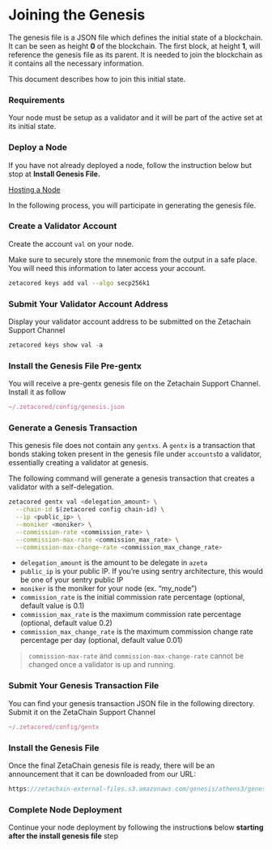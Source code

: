 # Joining the Genesis

The genesis file is a JSON file which defines the initial state of a blockchain. It can be seen as height **0** of the blockchain. The first block, at height **1**, will reference the genesis file as its parent. It is needed to join the blockchain as it contains all the necessary information.

This document describes how to join this initial state.

### Requirements

Your node must be setup as a validator and it will be part of the active set at its initial state. 

### Deploy a Node

If you have not already deployed a node, follow the instruction below but stop at **Install Genesis File.**

[Hosting a Node](https://www.notion.so/Hosting-a-Node-64709ea14b6549b8abd45cd3299e8bff)

In the following process, you will participate in generating the genesis file.

### Create a Validator Account

Create the account `val` on your node. 

Make sure to securely store the mnemonic from the output in a safe place. You will need this information to later access your account.

```bash
zetacored keys add val --algo secp256k1
```

### Submit Your Validator Account Address

Display your validator account address to be submitted on the Zetachain Support Channel 

```jsx
zetacored keys show val -a
```

### Install the Genesis File Pre-gentx

You will receive a pre-gentx genesis file on the Zetachain Support Channel. Install it as follow

```jsx
~/.zetacored/config/genesis.json
```

### Generate a Genesis Transaction

This genesis file does not contain any `gentxs`. A `gentx` is a transaction that bonds staking token present in the genesis file under `accounts`to a validator, essentially creating a validator at genesis.

The following command will generate a genesis transaction that creates a validator with a self-delegation. 

```bash
zetacored gentx val <delegation_amount> \
  --chain-id $(zetacored config chain-id) \
  --ip <public_ip> \
  --moniker <moniker> \
  --commission-rate <commission_rate> \
  --commission-max-rate <commission_max_rate> \
  --commission-max-change-rate <commission_max_change_rate>
```

- `delegation_amount` is the amount to be delegate in `azeta`
- `public_ip` is your public IP. If you’re using sentry architecture, this would be one of your sentry public IP
- `moniker` is the moniker for your node (ex. “my_node”)
- `commission_rate` is the initial commission rate percentage (optional, default value is 0.1)
- `commission_max_rate` is the maximum commission rate percentage (optional, default value 0.2)
- `commission_max_change_rate` is the maximum commission change rate percentage per day (optional, default value 0.01)

> `commission-max-rate` and `commission-max-change-rate` cannot be changed once a validator is up and running.
> 

### Submit Your Genesis Transaction File

You can find your genesis transaction JSON file in the following directory. Submit it on the ZetaChain Support Channel

```jsx
~/.zetacored/config/gentx
```

### Install the Genesis File

Once the final ZetaChain genesis file is ready, there will be an announcement that it can be downloaded from our URL:

```jsx
https://zetachain-external-files.s3.amazonaws.com/genesis/athens3/genesis.json
```

### Complete Node Deployment

Continue your node deployment by following the instruction**s** below **starting after the install genesis file** step
